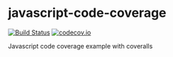 javascript-code-coverage
========================

[![Build Status](https://secure.travis-ci.org/javadev/javascript-code-coverage.svg)](http://travis-ci.org/javadev/javascript-code-coverage)
[![codecov.io](http://codecov.io/github/javadev/javascript-code-coverage/coverage.svg?branch=master)](http://codecov.io/github/javadev/javascript-code-coverage?branch=master)

Javascript code coverage example with coveralls 
